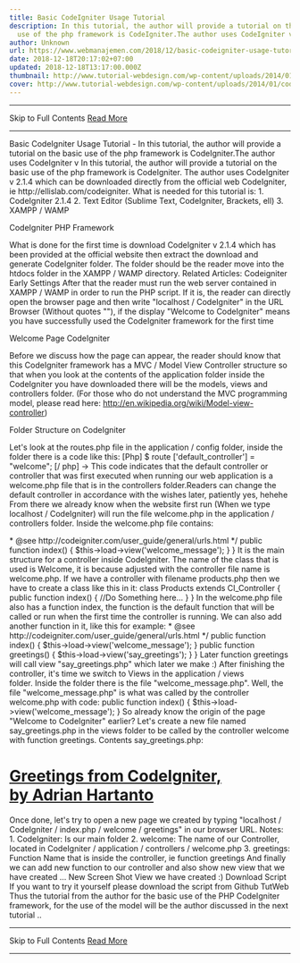 ```yaml
---
title: Basic CodeIgniter Usage Tutorial
description: In this tutorial, the author will provide a tutorial on the basic
  use of the php framework is CodeIgniter.The author uses CodeIgniter v
author: Unknown
url: https://www.webmanajemen.com/2018/12/basic-codeigniter-usage-tutorial.html
date: 2018-12-18T20:17:02+07:00
updated: 2018-12-18T13:17:00.000Z
thumbnail: http://www.tutorial-webdesign.com/wp-content/uploads/2014/01/codeigniter.png
cover: http://www.tutorial-webdesign.com/wp-content/uploads/2014/01/codeigniter.png
---
```


<hr/> Skip to Full Contents <a href="https://www.webmanajemen.com/2018/12/basic-codeigniter-usage-tutorial.html" rel="follow" class="button" id="read-more">Read More</a> <hr/> Basic CodeIgniter Usage Tutorial - In this tutorial, the author will provide a tutorial on the basic use of the php framework is CodeIgniter.The author uses CodeIgniter v In this tutorial, the author will provide a tutorial on the basic use of the php framework is CodeIgniter. The author uses CodeIgniter v 2.1.4 which can be downloaded directly from the official web CodeIgniter, ie http://ellislab.com/codeigniter. What is needed for this tutorial is:
1. CodeIgniter 2.1.4
2. Text Editor (Sublime Text, CodeIgniter, Brackets, ell)
3. XAMPP / WAMP

CodeIgniter PHP Framework

What is done for the first time is download CodeIgniter v 2.1.4 which has been provided at the official website then extract the download and generate CodeIgniter folder. The folder should be the reader move into the htdocs folder in the XAMPP / WAMP directory.
Related Articles: Codeigniter Early Settings
After that the reader must run the web server contained in XAMPP / WAMP in order to run the PHP script. If it is, the reader can directly open the browser page and then write "localhost / CodeIgniter" in the URL Browser (Without quotes ""), if the display "Welcome to CodeIgniter" means you have successfully used the CodeIgniter framework for the first time

Welcome Page CodeIgniter



Before we discuss how the page can appear, the reader should know that this CodeIgniter framework has a MVC / Model View Controller structure so that when you look at the contents of the application folder inside the CodeIgniter you have downloaded there will be the models, views and controllers folder. (For those who do not understand the MVC programming model, please read here: http://en.wikipedia.org/wiki/Model-view-controller)

Folder Structure on CodeIgniter

Let's look at the routes.php file in the application / config folder, inside the folder there is a code like this:
[Php] $ route ['default_controller'] = "welcome"; [/ php]
-> This code indicates that the default controller or controller that was first executed when running our web application is a welcome.php file that is in the controllers folder.Readers can change the default controller in accordance with the wishes later, patiently yes, hehehe
From there we already know when the website first run (When we type localhost / CodeIgniter) will run the file welcome.php in the application / controllers folder. Inside the welcome.php file contains:

<?php if ( ! defined('BASEPATH')) exit('No direct script access allowed'); class Welcome extends CI_Controller { /** * Index Page for this controller. * * Maps to the following URL * http://example.com/index.php/welcome * - or - * http://example.com/index.php/welcome/index * - or - * Since this controller is set as the default controller in * config/routes.php, it's displayed at http://example.com/ * * So any other public methods not prefixed with an underscore will * map to /index.php/welcome/<method_name> * @see http://codeigniter.com/user_guide/general/urls.html */ public function index() { $this->load->view('welcome_message'); } } 


It is the main structure for a controller inside CodeIgniter. The name of the class that is used is Welcome, it is because adjusted with the controller file name is welcome.php. If we have a controller with filename products.php then we have to create a class like this in it:

class Products extends CI_Controller { public function index() { //Do Something here... } } 


In the welcome.php file also has a function index, the function is the default function that will be called or run when the first time the controller is running. We can also add another function in it, like this for example:

<?php if ( ! defined('BASEPATH')) exit('No direct script access allowed'); class Welcome extends CI_Controller { /** * Index Page for this controller. * * Maps to the following URL * http://example.com/index.php/welcome * - or - * http://example.com/index.php/welcome/index * - or - * Since this controller is set as the default controller in * config/routes.php, it's displayed at http://example.com/ * * So any other public methods not prefixed with an underscore will * map to /index.php/welcome/<method_name> * @see http://codeigniter.com/user_guide/general/urls.html */ public function index() { $this->load->view('welcome_message'); } public function greetings() { $this->load->view('say_greetings'); } } 


Later function greetings will call view "say_greetings.php" which later we make :)
After finishing the controller, it's time we switch to Views in the application / views folder. Inside the folder there is the file "welcome_message.php". Well, the file "welcome_message.php" is what was called by the controller welcome.php with code:

public function index() { $this->load->view('welcome_message'); } 


So already know the origin of the page "Welcome to CodeIgniter" earlier?
Let's create a new file named say_greetings.php in the views folder to be called by the controller welcome with function greetings.
Contents say_greetings.php:

<html> <head> <title>Belajar CodeIgniter</title> </head> <body> <a href="http://www.adrianhartanto.com"> <h1> Greetings from CodeIgniter, <br /> by Adrian Hartanto </h1> </a> </body> </html> 


Once done, let's try to open a new page we created by typing "localhost / CodeIgniter / index.php / welcome / greetings" in our browser URL.
Notes:
1. CodeIgniter: Is our main folder
2. welcome: The name of our Controller, located in CodeIgniter / application / controllers / welcome.php
3. greetings: Function Name that is inside the controller, ie function greetings
And finally we can add new function to our controller and also show new view that we have created ...

New Screen Shot View we have created :)

Download Script
If you want to try it yourself please download the script from Github TutWeb
Thus the tutorial from the author for the basic use of the PHP CodeIgniter framework, for the use of the model will be the author discussed in the next tutorial .. <hr/> Skip to Full Contents <a href="https://www.webmanajemen.com/2018/12/basic-codeigniter-usage-tutorial.html" rel="follow" class="button" id="read-more">Read More</a> <hr/>